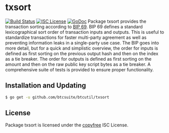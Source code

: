 txsort
======
[![Build Status](http://img.shields.io/travis/btcsuite/btcutil.svg)](https://travis-ci.org/btcsuite/btcutil)
[![ISC License](http://img.shields.io/badge/license-ISC-blue.svg)](http://copyfree.org)
[![GoDoc](http://img.shields.io/badge/godoc-reference-blue.svg)](http://godoc.org/github.com/btcsuite/btcutil/txsort)
Package txsort provides the transaction sorting according to [BIP 69](https://github.com/bitcoin/bips/blob/master/bip-0069.mediawiki).
BIP 69 defines a standard lexicographical sort order of transaction inputs and
outputs.  This is useful to standardize transactions for faster multi-party
agreement as well as preventing information leaks in a single-party use case.
The BIP goes into more detail, but for a quick and simplistic overview, the
order for inputs is defined as first sorting on the previous output hash and
then on the index as a tie breaker.  The order for outputs is defined as first
sorting on the amount and then on the raw public key script bytes as a tie
breaker.
A comprehensive suite of tests is provided to ensure proper functionality.
## Installation and Updating
```bash
$ go get -u github.com/btcsuite/btcutil/txsort
```
## License
Package txsort is licensed under the [copyfree](http://copyfree.org) ISC
License.
